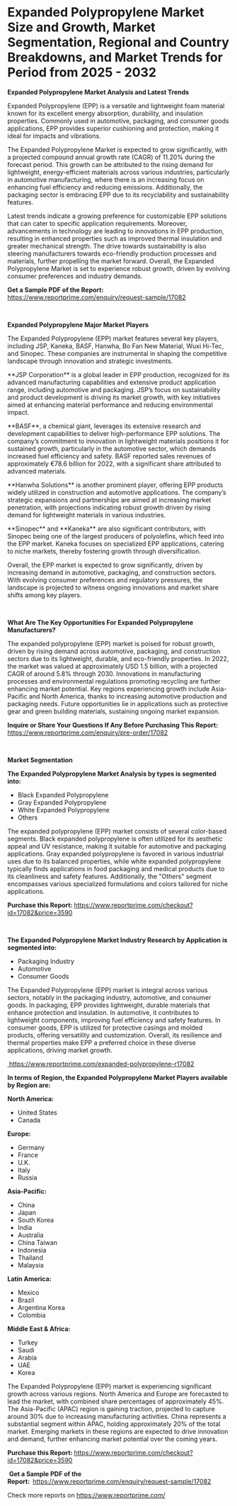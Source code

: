 <p><h1>Expanded Polypropylene Market Size and Growth, Market Segmentation, Regional and Country Breakdowns, and Market Trends for Period from 2025 -  2032</h1></p><p><strong>Expanded Polypropylene Market Analysis and Latest Trends</strong></p>
<p><p>Expanded Polypropylene (EPP) is a versatile and lightweight foam material known for its excellent energy absorption, durability, and insulation properties. Commonly used in automotive, packaging, and consumer goods applications, EPP provides superior cushioning and protection, making it ideal for impacts and vibrations. </p><p>The Expanded Polypropylene Market is expected to grow significantly, with a projected compound annual growth rate (CAGR) of 11.20% during the forecast period. This growth can be attributed to the rising demand for lightweight, energy-efficient materials across various industries, particularly in automotive manufacturing, where there is an increasing focus on enhancing fuel efficiency and reducing emissions. Additionally, the packaging sector is embracing EPP due to its recyclability and sustainability features. </p><p>Latest trends indicate a growing preference for customizable EPP solutions that can cater to specific application requirements. Moreover, advancements in technology are leading to innovations in EPP production, resulting in enhanced properties such as improved thermal insulation and greater mechanical strength. The drive towards sustainability is also steering manufacturers towards eco-friendly production processes and materials, further propelling the market forward. Overall, the Expanded Polypropylene Market is set to experience robust growth, driven by evolving consumer preferences and industry demands.</p></p>
<p><strong>Get a Sample PDF of the Report:&nbsp;</strong> <a href="https://www.reportprime.com/enquiry/request-sample/17082?utm_campaign=2531&utm_medium=2&utm_source=Github&utm_content=ia&utm_term=18032025&utm_id=expanded-polypropylene">https://www.reportprime.com/enquiry/request-sample/17082</a></p>
<p>&nbsp;</p>
<p><strong>Expanded Polypropylene Major Market Players</strong></p>
<p><p>The Expanded Polypropylene (EPP) market features several key players, including JSP, Kaneka, BASF, Hanwha, Bo Fan New Material, Wuxi Hi-Tec, and Sinopec. These companies are instrumental in shaping the competitive landscape through innovation and strategic investments.</p><p>**JSP Corporation** is a global leader in EPP production, recognized for its advanced manufacturing capabilities and extensive product application range, including automotive and packaging. JSP’s focus on sustainability and product development is driving its market growth, with key initiatives aimed at enhancing material performance and reducing environmental impact.</p><p>**BASF**, a chemical giant, leverages its extensive research and development capabilities to deliver high-performance EPP solutions. The company’s commitment to innovation in lightweight materials positions it for sustained growth, particularly in the automotive sector, which demands increased fuel efficiency and safety. BASF reported sales revenues of approximately €78.6 billion for 2022, with a significant share attributed to advanced materials.</p><p>**Hanwha Solutions** is another prominent player, offering EPP products widely utilized in construction and automotive applications. The company’s strategic expansions and partnerships are aimed at increasing market penetration, with projections indicating robust growth driven by rising demand for lightweight materials in various industries.</p><p>**Sinopec** and **Kaneka** are also significant contributors, with Sinopec being one of the largest producers of polyolefins, which feed into the EPP market. Kaneka focuses on specialized EPP applications, catering to niche markets, thereby fostering growth through diversification.</p><p>Overall, the EPP market is expected to grow significantly, driven by increasing demand in automotive, packaging, and construction sectors. With evolving consumer preferences and regulatory pressures, the landscape is projected to witness ongoing innovations and market share shifts among key players.</p></p>
<p>&nbsp;</p>
<p><strong>What Are The Key Opportunities For Expanded Polypropylene Manufacturers?</strong></p>
<p><p>The expanded polypropylene (EPP) market is poised for robust growth, driven by rising demand across automotive, packaging, and construction sectors due to its lightweight, durable, and eco-friendly properties. In 2022, the market was valued at approximately USD 1.5 billion, with a projected CAGR of around 5.8% through 2030. Innovations in manufacturing processes and environmental regulations promoting recycling are further enhancing market potential. Key regions experiencing growth include Asia-Pacific and North America, thanks to increasing automotive production and packaging needs. Future opportunities lie in applications such as protective gear and green building materials, sustaining ongoing market expansion.</p></p>
<p><strong>Inquire or Share Your Questions If Any Before Purchasing This Report:</strong> <a href="https://www.reportprime.com/enquiry/pre-order/17082?utm_campaign=2531&utm_medium=2&utm_source=Github&utm_content=ia&utm_term=18032025&utm_id=expanded-polypropylene">https://www.reportprime.com/enquiry/pre-order/17082</a></p>
<p>&nbsp;</p>
<p><strong>Market Segmentation</strong></p>
<p><strong>The Expanded Polypropylene Market Analysis by types is segmented into:</strong></p>
<p><ul><li>Black Expanded Polypropylene</li><li>Gray Expanded Polypropylene</li><li>White Expanded Polypropylene</li><li>Others</li></ul></p>
<p><p>The expanded polypropylene (EPP) market consists of several color-based segments. Black expanded polypropylene is often utilized for its aesthetic appeal and UV resistance, making it suitable for automotive and packaging applications. Gray expanded polypropylene is favored in various industrial uses due to its balanced properties, while white expanded polypropylene typically finds applications in food packaging and medical products due to its cleanliness and safety features. Additionally, the "Others" segment encompasses various specialized formulations and colors tailored for niche applications.</p></p>
<p><strong>Purchase this Report:&nbsp;</strong><a href="https://www.reportprime.com/checkout?id=17082&price=3590&utm_campaign=2531&utm_medium=2&utm_source=Github&utm_content=ia&utm_term=18032025&utm_id=expanded-polypropylene">https://www.reportprime.com/checkout?id=17082&price=3590</a></p>
<p>&nbsp;</p>
<p><strong>The Expanded Polypropylene Market Industry Research by Application is segmented into:</strong></p>
<p><ul><li>Packaging Industry</li><li>Automotive</li><li>Consumer Goods</li></ul></p>
<p><p>The Expanded Polypropylene (EPP) market is integral across various sectors, notably in the packaging industry, automotive, and consumer goods. In packaging, EPP provides lightweight, durable materials that enhance protection and insulation. In automotive, it contributes to lightweight components, improving fuel efficiency and safety features. In consumer goods, EPP is utilized for protective casings and molded products, offering versatility and customization. Overall, its resilience and thermal properties make EPP a preferred choice in these diverse applications, driving market growth.</p></p>
<p><a href="https://www.reportprime.com/expanded-polypropylene-r17082?utm_campaign=2531&utm_medium=2&utm_source=Github&utm_content=ia&utm_term=18032025&utm_id=expanded-polypropylene">&nbsp;https://www.reportprime.com/expanded-polypropylene-r17082</a></p>
<p><strong>In terms of Region, the Expanded Polypropylene Market Players available by Region are:</strong></p>
<p>
    <p> <strong> North America: </strong>
        <ul>
            <li>United States</li>
            <li>Canada</li>
        </ul>
        </p> 
    <p> <strong> Europe: </strong>
        <ul>
            <li>Germany</li>
            <li>France</li>
            <li>U.K.</li>
            <li>Italy</li>
            <li>Russia</li>
        </ul>
        </p> 
    <p> <strong> Asia-Pacific: </strong>
        <ul>
            <li>China</li>
            <li>Japan</li>
            <li>South Korea</li>
            <li>India</li>
            <li>Australia</li>
            <li>China Taiwan</li>
            <li>Indonesia</li>
            <li>Thailand</li>
            <li>Malaysia</li>
        </ul>
        </p> 
    <p> <strong> Latin America: </strong>
        <ul>
            <li>Mexico</li>
            <li>Brazil</li>
            <li>Argentina Korea</li>
            <li>Colombia</li>
        </ul>
        </p> 
    <p> <strong> Middle East & Africa: </strong>
        <ul>
            <li>Turkey</li>
            <li>Saudi</li>
            <li>Arabia</li>
            <li>UAE</li>
            <li>Korea</li>
        </ul>
    </p>
    </p>
<p><p>The Expanded Polypropylene (EPP) market is experiencing significant growth across various regions. North America and Europe are forecasted to lead the market, with combined share percentages of approximately 45%. The Asia-Pacific (APAC) region is gaining traction, projected to capture around 30% due to increasing manufacturing activities. China represents a substantial segment within APAC, holding approximately 20% of the total market. Emerging markets in these regions are expected to drive innovation and demand, further enhancing market potential over the coming years.</p></p>
<p><strong>Purchase this Report: </strong><a href="https://www.reportprime.com/checkout?id=17082&price=3590&utm_campaign=2531&utm_medium=2&utm_source=Github&utm_content=ia&utm_term=18032025&utm_id=expanded-polypropylene">https://www.reportprime.com/checkout?id=17082&price=3590</a></p>
<p>&nbsp;<strong>Get a Sample PDF of the Report:&nbsp;&nbsp;</strong><a href="https://www.reportprime.com/enquiry/request-sample/17082?utm_campaign=2531&utm_medium=2&utm_source=Github&utm_content=ia&utm_term=18032025&utm_id=expanded-polypropylene">https://www.reportprime.com/enquiry/request-sample/17082</a></p>
<p><strong></strong></p>
<p>Check more reports on <a href="https://www.reportprime.com/?utm_campaign=2531&utm_medium=2&utm_source=Github&utm_content=ia&utm_term=18032025&utm_id=expanded-polypropylene">https://www.reportprime.com/</a></p>